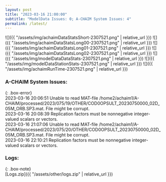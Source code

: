 ```yaml
---
layout: post
title: "2023-03-16 21:00:00"
subtitle: "ModelData Issues: 0; A-CHAIM System Issues: 4"
permalink: /latest/
---
```


![]({{ "/assets/img/achaimDataStatsShort-2307521.png" | relative_url }})
![]({{ "/assets/img/achaimDataStatsLong00-2307521.png" | relative_url }})
![]({{ "/assets/img/achaimDataStatsLong01-2307521.png" | relative_url }})
![]({{ "/assets/img/achaimDataStatsLong02-2307521.png" | relative_url }})
![]({{ "/assets/img/modelDataDataStats-2307521.png" | relative_url }})
![]({{ "/assets/img/modelDataStationStats-2307521.png" | relative_url }})
![]({{ "/assets/img/achaimRunTime-2307521.png" | relative_url }})


### A-CHAIM System Issues:  
  
{: .box-error}  
2023-03-16 20:06:51 Unable to read MAT-file /home2/achaim1/A-CHAIM/processed/2023/075/19/OTHER/COD0OPSULT_20230750000_02D_05M_ORB.SP3.mat. File might be corrupt.  
2023-03-16 20:08:39 Replication factors must be nonnegative integer-valued scalars or vectors.  
2023-03-16 21:07:06 Unable to read MAT-file /home2/achaim1/A-CHAIM/processed/2023/075/20/OTHER/COD0OPSULT_20230750000_02D_05M_ORB.SP3.mat. File might be corrupt.  
2023-03-16 22:10:21 Replication factors must be nonnegative integer-valued scalars or vectors.  

### Logs:  
  
{: .box-note}  
[Logs.zip]({{ "/assets/other/logs.zip" | relative_url }})  
